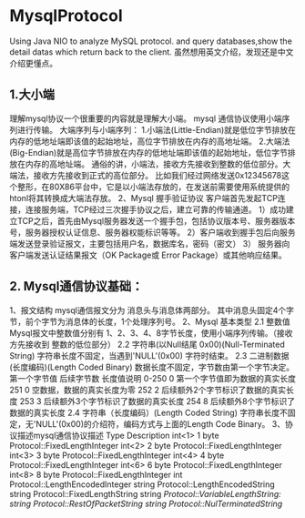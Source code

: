 # MysqlProtocol
Using Java NIO to analyze MySQL protocol. and query databases,show the detail datas which return back to the client.
虽然想用英文介绍，发现还是中文介绍更懂点。
## 1.大小端
理解mysql协议一个很重要的内容就是理解大小端。
mysql 通信协议使用小端序列进行传输。
大端序列与小端序列：
1.小端法(Little-Endian)就是低位字节排放在内存的低地址端即该值的起始地址，高位字节排放在内存的高地址端。 
2.大端法(Big-Endian)就是高位字节排放在内存的低地址端即该值的起始地址，低位字节排放在内存的高地址端。
通俗的讲，小端法，接收方先接收到整数的低位部分。大端法，接收方先接收到正式的高位部分。
比如我们经过网络发送0x12345678这个整形，在80X86平台中，它是以小端法存放的，在发送前需要使用系统提供的htonl将其转换成大端法存放。
2、Mysql 握手验证协议
客户端首先发起TCP连接，连接服务端，TCP经过三次握手协议之后，建立可靠的传输通道。
1）成功建立TCP之后，首先由Mysql服务器发送一个握手包，包括协议版本号、服务器版本号，服务器授权认证信息、服务器权能标识等等。
2）客户端收到握手包后向服务端发送登录验证报文，主要包括用户名，数据库名，密码（密文）
3） 服务器向客户端发送认证结果报文（OK Package或 Error Package）或其他响应结果。

## 2. Mysql通信协议基础：
1、报文结构
mysql通信报文分为 消息头与消息体两部分。
其中消息头固定4个字节，前个字节为消息体的长度，1个处理序列号。
2、Mysql 基本类型
2.1 整数值
Mysql报文中整数值分别有 1、2、3、4、8字节长度，使用小端序列传输。（接收方先接收到 整数的低位部分）
2.2 字符串(以Null结尾 0x00)(Null-Terminated String)
字符串长度不固定，当遇到'NULL'(0x00) 字符时结束。
2.3 二进制数据(长度编码)(Length Coded Binary)
数据长度不固定，字节数由第一个字节决定。
第一个字节值	后续字节数	长度值说明
0-250	0	第一个字节值即为数据的真实长度
251	0	空数据，数据的真实长度为零
252	2	后续额外2个字节标识了数据的真实长度
253	3	后续额外3个字节标识了数据的真实长度
254	8	后续额外8个字节标识了数据的真实长度
2.4 字符串（长度编码）(Length Coded String)
字符串长度不固定，无'NULL'(0x00)的介绍符，编码方式与上面的Length Code Binary。
3、协议描述mysql通信协议描述
Type	Description
int<1>	1 byte Protocol::FixedLengthInteger
int<2>	2 byte Protocol::FixedLengthInteger
int<3>	3 byte Protocol::FixedLengthInteger
int<4>	4 byte Protocol::FixedLengthInteger
int<6>	6 byte Protocol::FixedLengthInteger
int<8>	8 byte Protocol::FixedLengthInteger
int<lenenc>	Protocol::LengthEncodedInteger
string<lenenc>	Protocol::LengthEncodedString
string<fix>	Protocol::FixedLengthString
string<var>	Protocol::VariableLengthString:
string<EOF>	Protocol::RestOfPacketString
string<NUL>	Protocol::NulTerminatedString

